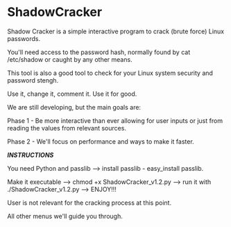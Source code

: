 ShadowCracker
=============

Shadow Cracker is a simple interactive program to crack (brute force) Linux passwords.

You'll need access to the password hash, normally found by cat /etc/shadow or caught by any other means.

This tool is also a good tool to check for your Linux system security and password stengh.

Use it, change it, comment it. Use it for good.

We are still developing, but the main goals are:

Phase 1 - Be more interactive than ever allowing for user inputs or just from reading the values from relevant sources.

Phase 2 - We'll focus on performance and ways to make it faster.

*****INSTRUCTIONS*****

You need Python and passlib --> install passlib - easy_install passlib.

Make it executable --> chmod +x ShadowCracker_v1.2.py --> run it with ./ShadowCracker_v1.2.py --> ENJOY!!!

User is not relevant for the cracking process at this point.

All other menus we'll guide you through.
